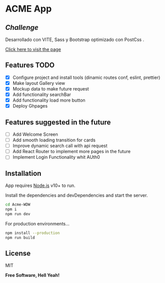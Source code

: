 # ACME App

## _Challenge_

Desarrollado con VITE, Sass y Bootstrap optimizado con PostCss .

[Click here to visit the page](https://lorenzolopez200123.github.io/Acme-WDW/)

## Features TODO

- [x] Configure project and install tools (dinamic routes conf, eslint, prettier)
- [x] Make layout Gallery view
- [x] Mockup data to make future request
- [x] Add functionality searchBar
- [x] Add functionality load more button
- [x] Deploy Ghpages

## Features suggested in the future

- [ ] Add Welcome Screen
- [ ] Add smooth loading transition for cards
- [ ] Improve dynamic search call with api request
- [ ] Add React Router to implement more pages in the future
- [ ] Implement Login Functionality whit AUth0

## Installation

App requires [Node.js](https://nodejs.org/) v10+ to run.

Install the dependencies and devDependencies and start the server.

```sh
cd Acme-WDW
npm i
npm run dev
```

For production environments...

```sh
npm install --production
npm run build
```

## License

MIT

**Free Software, Hell Yeah!**
